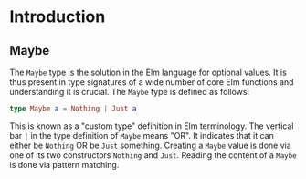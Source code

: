 # Introduction

## Maybe

The `Maybe` type is the solution in the Elm language for optional values.
It is thus present in type signatures of a wide number of core Elm functions and understanding it is crucial.
The `Maybe` type is defined as follows:

```elm
type Maybe a = Nothing | Just a
```

This is known as a "custom type" definition in Elm terminology.
The vertical bar `|` in the type definition of `Maybe` means "OR".
It indicates that it can either be `Nothing` OR be `Just` something.
Creating a `Maybe` value is done via one of its two constructors `Nothing` and `Just`.
Reading the content of a `Maybe` is done via pattern matching.
